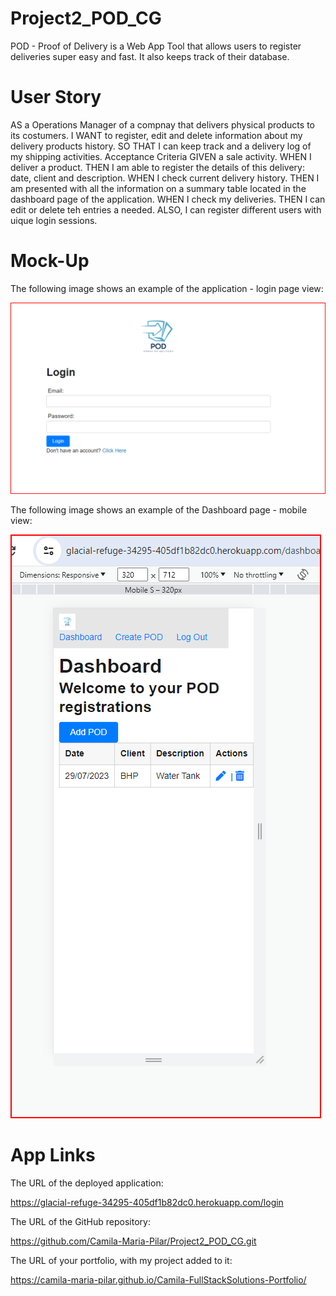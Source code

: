 # Project2_POD_CG

POD - Proof of Delivery is a Web App Tool that allows users to register deliveries super easy and fast. It also keeps track of their database.


# User Story
AS a Operations Manager of a compnay that delivers physical products to its costumers.
I WANT to register, edit and delete information about my delivery products history.
SO THAT I can keep track and a delivery log of my shipping activities.
Acceptance Criteria
GIVEN a sale activity.
WHEN I deliver a product.
THEN I am able to register the details of this delivery: date, client and description.
WHEN I check current delivery history.
THEN I am presented with all the information on a summary table located in the dashboard page of the application.
WHEN I check my deliveries.
THEN I can edit or delete teh entries a needed.
ALSO, I can register different users with uique login sessions. 

# Mock-Up

The following image shows an example of the application - login page view: 

![Example of the application login page”](./public/images/POD_login%20page.png)


The following image shows an example of the Dashboard page - mobile view: 

![Example of dashboard mobile view”](./public/images/POD_dashbaord_mobile%20view.png)

# App Links

The URL of the deployed application: 

https://glacial-refuge-34295-405df1b82dc0.herokuapp.com/login



The URL of the GitHub repository:

https://github.com/Camila-Maria-Pilar/Project2_POD_CG.git


 
The URL of your portfolio, with my project added to it:

https://camila-maria-pilar.github.io/Camila-FullStackSolutions-Portfolio/

